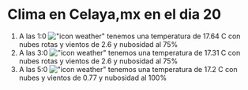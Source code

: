 # Clima en Celaya,mx en el dia 20

1. A las 1:0 !["icon weather"](http://openweathermap.org/img/w/04n.png) tenemos una temperatura de 17.64 C con nubes rotas y  vientos de 2.6 y nubosidad al 75%
1. A las 3:0 !["icon weather"](http://openweathermap.org/img/w/04n.png) tenemos una temperatura de 17.31 C con nubes rotas y  vientos de 2.6 y nubosidad al 75%
1. A las 5:0 !["icon weather"](http://openweathermap.org/img/w/04n.png) tenemos una temperatura de 17.2 C con nubes y  vientos de 0.77 y nubosidad al 100%
